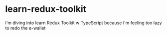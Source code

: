 # learn-redux-toolkit
i'm diving into learn Redux Toolkit w TypeScript because i'm feeling too lazy to redo the e-wallet
